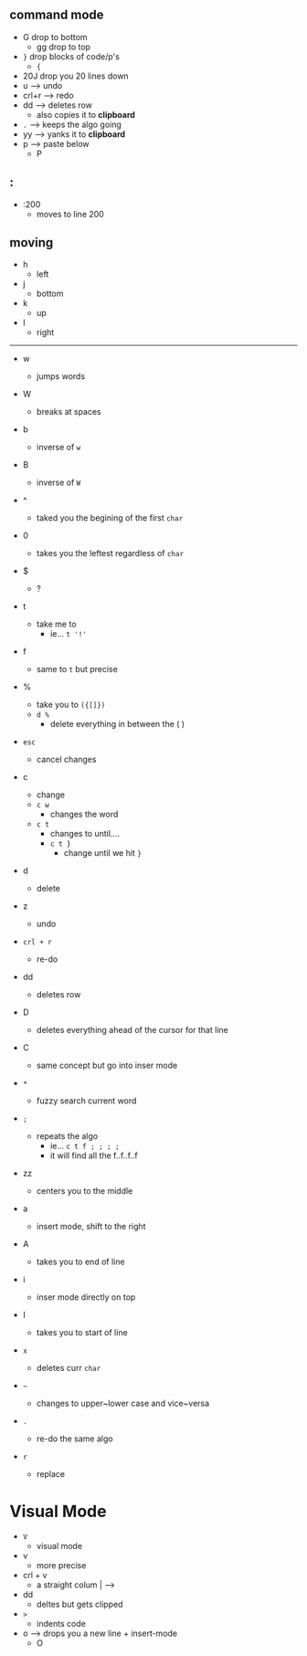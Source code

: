 
## command mode
- G drop to bottom
	- gg drop to top
- `}` drop blocks of code/p's
	- `{`
- 20J drop you 20 lines down
- u --> undo
- crl+r --> redo
- dd --> deletes row
	- also copies it to **clipboard**
- `.` --> keeps the algo going
- yy --> yanks it to **clipboard**
- p --> paste below
	- P

## :

- :200
	- moves to line 200



## moving
- h
	- left
- j
	- bottom
- k
	- up
- l
	- right

---

- w 
	- jumps words
- W
	- breaks at spaces
- b 
	- inverse of `w`
- B
	- inverse of `W`
- ^
	- taked you the begining of the first `char`
- 0 
	- takes you the leftest regardless of `char`
- $
	- ?
- t
	- take me to `    `
		- ie... `t '!' `
- f
	- same to `t` but precise
- %
	- take you to `({[]})`
	- `d %`
		- delete everything in between the (  ) 
- `esc`
	- cancel changes

- c 
	- change
	- `c w`
		- changes the word 
	- `c t`
		- changes to until....
		- `c t }`
			- change until we hit `}`
- d
	- delete


- z
	- undo
- `crl + r`
	- re-do


- dd
	- deletes row
- D
	- deletes everything ahead of the cursor for that line
- C 
	- same concept but go into inser mode

- `*`
	- fuzzy search current word
- `;`
	- repeats the algo 
		- ie... `c t f ; ; ; ;`
		- it will find all the f..f..f..f


- zz
	- centers you to the middle
- a
	- insert mode, shift to the right 
- A
	- takes you to end of line
- i
	- inser mode directly on top
- I
	- takes you to start of line


- `x`
	- deletes curr `char`


- `~`
	- changes to upper~lower case and vice~versa

- `.`
	- re-do the same algo


- `r`
	- replace


# Visual Mode
- `V`
	- visual mode
- v 
	- more precise
- crl + v 
	- a straight colum | -->
- dd
	- deltes but gets clipped
- `>`
	- indents code
- o --> drops you a new line + insert-mode
	- O








